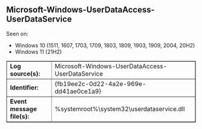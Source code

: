 ## Microsoft-Windows-UserDataAccess-UserDataService

Seen on:
* Windows 10 (1511, 1607, 1703, 1709, 1803, 1809, 1903, 1909, 2004, 20H2)
* Windows 11 (21H2)

<table border="1" class="docutils">
  <tbody>
    <tr>
      <td><b>Log source(s):</b></td>
      <td>Microsoft-Windows-UserDataAccess-UserDataService</td>
    </tr>
    <tr>
      <td><b>Identifier:</b></td>
      <td>{fb19ee2c-0d22-4a2e-969e-dd41ae0ce1a9}</td>
    </tr>
    <tr>
      <td><b>Event message file(s):</b></td>
      <td>%systemroot%\system32\userdataservice.dll</td>
    </tr>
  </tbody>
</table>

&nbsp;

